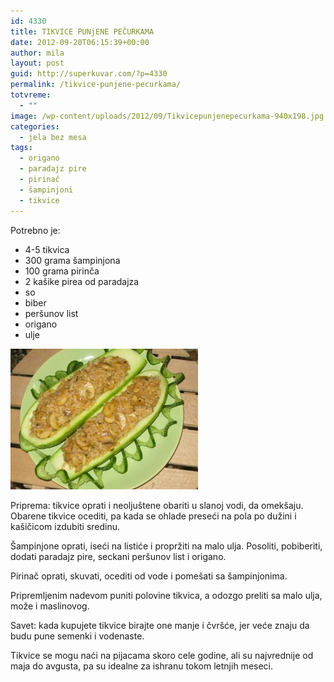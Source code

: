 ```yaml
---
id: 4330
title: TIKVICE PUNjENE PEČURKAMA
date: 2012-09-20T06:15:39+00:00
author: mila
layout: post
guid: http://superkuvar.com/?p=4330
permalink: /tikvice-punjene-pecurkama/
totvreme:
  - ""
image: /wp-content/uploads/2012/09/Tikvicepunjenepecurkama-940x198.jpg
categories:
  - jela bez mesa
tags:
  - origano
  - paradajz pire
  - pirinač
  - šampinjoni
  - tikvice
---
```

Potrebno je:

  * 4-5 tikvica
  * 300 grama šampinjona
  * 100 grama pirinča
  * 2 kašike pirea od paradajza
  * so
  * biber
  * peršunov list
  * origano
  * ulje

<img class="alignnone size-medium wp-image-4331" title="Tikvicepunjenepecurkama" src="/wp-content/uploads/2012/09/Tikvicepunjenepecurkama-300x225.jpg" alt="" width="300" height="225" /> 

Priprema: tikvice oprati i neoljuštene obariti u slanoj vodi, da omekšaju. Obarene tikvice ocediti, pa kada se ohlade preseći na pola po dužini i kašičicom izdubiti sredinu.

Šampinjone oprati, iseći na listiće i propržiti na malo ulja. Posoliti, pobiberiti, dodati paradajz pire, seckani peršunov list i origano.

Pirinač oprati, skuvati, ocediti od vode i pomešati sa šampinjonima.

Pripremljenim nadevom puniti polovine tikvica, a odozgo preliti sa malo ulja, može i maslinovog.

Savet: kada kupujete tikvice birajte one manje i čvršće, jer veće znaju da budu pune semenki i vodenaste.

Tikvice se mogu naći na pijacama skoro cele godine, ali su najvrednije od maja do avgusta, pa su idealne za ishranu tokom letnjih meseci.